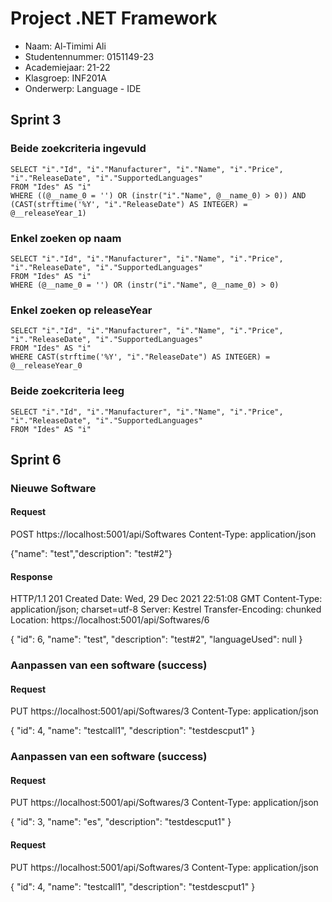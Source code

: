 # Project .NET Framework

* Naam: Al-Timimi Ali
* Studentennummer: 0151149-23
* Academiejaar: 21-22
* Klasgroep: INF201A
* Onderwerp: Language - IDE

## Sprint 3

### Beide zoekcriteria ingevuld
```
SELECT "i"."Id", "i"."Manufacturer", "i"."Name", "i"."Price", "i"."ReleaseDate", "i"."SupportedLanguages"
FROM "Ides" AS "i"
WHERE ((@__name_0 = '') OR (instr("i"."Name", @__name_0) > 0)) AND (CAST(strftime('%Y', "i"."ReleaseDate") AS INTEGER) = @__releaseYear_1)
```

### Enkel zoeken op naam
```
SELECT "i"."Id", "i"."Manufacturer", "i"."Name", "i"."Price", "i"."ReleaseDate", "i"."SupportedLanguages"
FROM "Ides" AS "i"
WHERE (@__name_0 = '') OR (instr("i"."Name", @__name_0) > 0)
```
### Enkel zoeken op releaseYear
```
SELECT "i"."Id", "i"."Manufacturer", "i"."Name", "i"."Price", "i"."ReleaseDate", "i"."SupportedLanguages"
FROM "Ides" AS "i"
WHERE CAST(strftime('%Y', "i"."ReleaseDate") AS INTEGER) = @__releaseYear_0
```
### Beide zoekcriteria leeg
```
SELECT "i"."Id", "i"."Manufacturer", "i"."Name", "i"."Price", "i"."ReleaseDate", "i"."SupportedLanguages"
FROM "Ides" AS "i"
```

## Sprint 6

### Nieuwe Software

#### Request
POST https://localhost:5001/api/Softwares
Content-Type: application/json

{"name": "test","description": "test#2"}

#### Response
HTTP/1.1 201 Created
Date: Wed, 29 Dec 2021 22:51:08 GMT
Content-Type: application/json; charset=utf-8
Server: Kestrel
Transfer-Encoding: chunked
Location: https://localhost:5001/api/Softwares/6

{
"id": 6,
"name": "test",
"description": "test#2",
"languageUsed": null
}

### Aanpassen van een software (success)

#### Request
PUT https://localhost:5001/api/Softwares/3
Content-Type: application/json

{
"id": 4,
"name": "testcall1",
"description": "testdescput1"
}

### Aanpassen van een software (success)

#### Request

PUT https://localhost:5001/api/Softwares/3
Content-Type: application/json

{
"id": 3,
"name": "es",
"description": "testdescput1"
}

#### Request

PUT https://localhost:5001/api/Softwares/3
Content-Type: application/json

{
"id": 4,
"name": "testcall1",
"description": "testdescput1"
}

